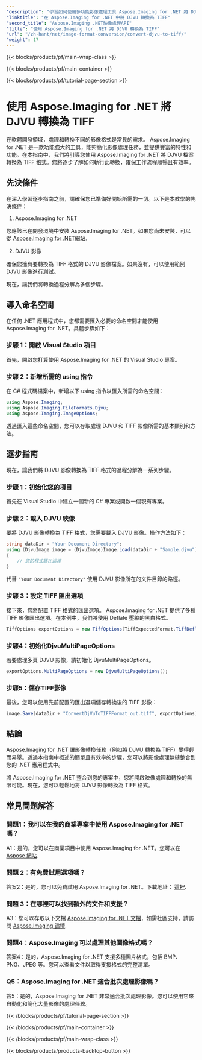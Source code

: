 ```yaml
---
"description": "學習如何使用多功能影像處理工具 Aspose.Imaging for .NET 將 DJVU 轉換為 TIFF。讓您的影像轉換任務更加輕鬆。"
"linktitle": "在 Aspose.Imaging for .NET 中將 DJVU 轉換為 TIFF"
"second_title": "Aspose.Imaging .NET映像處理API"
"title": "使用 Aspose.Imaging for .NET 將 DJVU 轉換為 TIFF"
"url": "/zh-hant/net/image-format-conversion/convert-djvu-to-tiff/"
"weight": 17
---
```


{{< blocks/products/pf/main-wrap-class >}}

{{< blocks/products/pf/main-container >}}

{{< blocks/products/pf/tutorial-page-section >}}

# 使用 Aspose.Imaging for .NET 將 DJVU 轉換為 TIFF

在軟體開發領域，處理和轉換不同的影像格式是常見的需求。 Aspose.Imaging for .NET 是一款功能強大的工具，能夠簡化影像處理任務，並提供豐富的特性和功能。在本指南中，我們將引導您使用 Aspose.Imaging for .NET 將 DJVU 檔案轉換為 TIFF 格式。您將逐步了解如何執行此轉換，確保工作流程順暢且有效率。

## 先決條件

在深入學習逐步指南之前，請確保您已準備好開始所需的一切。以下是本教學的先決條件：

1. Aspose.Imaging for .NET

您應該已在開發環境中安裝 Aspose.Imaging for .NET。如果您尚未安裝，可以從 [Aspose.Imaging for .NET網站](https://releases。aspose.com/imaging/net/).

2. DJVU 影像

確保您擁有要轉換為 TIFF 格式的 DJVU 影像檔案。如果沒有，可以使用範例 DJVU 影像進行測試。

現在，讓我們將轉換過程分解為多個步驟。

## 導入命名空間

在任何 .NET 應用程式中，您都需要匯入必要的命名空間才能使用 Aspose.Imaging for .NET。具體步驟如下：

### 步驟 1：開啟 Visual Studio 項目

首先，開啟您打算使用 Aspose.Imaging for .NET 的 Visual Studio 專案。

### 步驟 2：新增所需的 using 指令

在 C# 程式碼檔案中，新增以下 using 指令以匯入所需的命名空間：

```csharp
using Aspose.Imaging;
using Aspose.Imaging.FileFormats.Djvu;
using Aspose.Imaging.ImageOptions;
```

透過匯入這些命名空間，您可以存取處理 DJVU 和 TIFF 影像所需的基本類別和方法。

## 逐步指南

現在，讓我們將 DJVU 影像轉換為 TIFF 格式的過程分解為一系列步驟。

### 步驟 1：初始化您的項目

首先在 Visual Studio 中建立一個新的 C# 專案或開啟一個現有專案。

### 步驟 2：載入 DJVU 映像

要將 DJVU 影像轉換為 TIFF 格式，您需要載入 DJVU 影像。操作方法如下：

```csharp
string dataDir = "Your Document Directory";
using (DjvuImage image = (DjvuImage)Image.Load(dataDir + "Sample.djvu"))
{
    // 您的程式碼在這裡
}
```

代替 `"Your Document Directory"` 使用 DJVU 影像所在的文件目錄的路徑。

### 步驟 3：設定 TIFF 匯出選項

接下來，您將配置 TIFF 格式的匯出選項。 Aspose.Imaging for .NET 提供了多種 TIFF 影像匯出選項。在本例中，我們將使用 Deflate 壓縮的黑白格式。

```csharp
TiffOptions exportOptions = new TiffOptions(TiffExpectedFormat.TiffDeflateBw);
```

### 步驟4：初始化DjvuMultiPageOptions

若要處理多頁 DJVU 影像，請初始化 DjvuMultiPageOptions。

```csharp
exportOptions.MultiPageOptions = new DjvuMultiPageOptions();
```

### 步驟5：儲存TIFF影像

最後，您可以使用先前配置的匯出選項儲存轉換後的 TIFF 影像：

```csharp
image.Save(dataDir + "ConvertDjVuToTIFFFormat_out.tiff", exportOptions);
```

## 結論

Aspose.Imaging for .NET 讓影像轉換任務（例如將 DJVU 轉換為 TIFF）變得輕而易舉。透過本指南中概述的簡單且有效率的步驟，您可以將影像處理無縫整合到您的 .NET 應用程式中。

將 Aspose.Imaging for .NET 整合到您的專案中，您將開啟映像處理和轉換的無限可能。現在，您可以輕鬆地將 DJVU 影像轉換為 TIFF 格式。

## 常見問題解答

### 問題1：我可以在我的商業專案中使用 Aspose.Imaging for .NET 嗎？

A1：是的，您可以在商業項目中使用 Aspose.Imaging for .NET。您可以在 [Aspose 網站](https://purchase。aspose.com/buy).

### 問題 2：有免費試用選項嗎？

答案2：是的，您可以免費試用 Aspose.Imaging for .NET。下載地址： [這裡](https://releases。aspose.com/).

### 問題 3：在哪裡可以找到額外的文件和支援？

A3：您可以存取以下文檔 [Aspose.Imaging for .NET 文檔](https://reference.aspose.com/imaging/net/)，如需社區支持，請訪問 [Aspose.Imaging 論壇](https://forum。aspose.com/).

### 問題4：Aspose.Imaging 可以處理其他圖像格式嗎？

答案4：是的，Aspose.Imaging for .NET 支援多種圖片格式，包括 BMP、PNG、JPEG 等。您可以查看文件以取得支援格式的完整清單。

### Q5：Aspose.Imaging for .NET 適合批次處理影像嗎？

答5：是的，Aspose.Imaging for .NET 非常適合批次處理影像。您可以使用它來自動化和簡化大量影像的處理任務。


{{< /blocks/products/pf/tutorial-page-section >}}

{{< /blocks/products/pf/main-container >}}

{{< /blocks/products/pf/main-wrap-class >}}

{{< blocks/products/products-backtop-button >}}